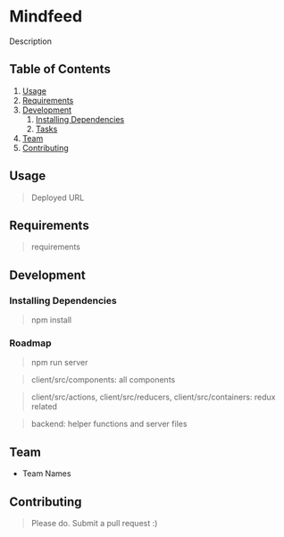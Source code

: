 # Mindfeed
Description

## Table of Contents

1. [Usage](#Usage)
1. [Requirements](#requirements)
1. [Development](#development)
    1. [Installing Dependencies](#installing-dependencies)
    1. [Tasks](#tasks)
1. [Team](#team)
1. [Contributing](#contributing)

## Usage

> Deployed URL

## Requirements

> requirements

## Development

### Installing Dependencies

> npm install

### Roadmap

> npm run server

> client/src/components: all components

> client/src/actions, client/src/reducers, client/src/containers: redux related

> backend: helper functions and server files

## Team

  - Team Names 
  
## Contributing

> Please do. Submit a pull request :)
